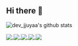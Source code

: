 ## Hi there 👋

<!--
**jjuyaa/jjuyaa** is a ✨ _special_ ✨ repository because its `README.md` (this file) appears on your GitHub profile.

Here are some ideas to get you started:

- 🔭 I’m currently working on ...
- 🌱 I’m currently learning ...
- 👯 I’m looking to collaborate on ...
- 🤔 I’m looking for help with ...
- 💬 Ask me about ...
- 📫 How to reach me: ...
- 😄 Pronouns: ...
- ⚡ Fun fact: ...
-->

![dev_jjuyaa's github stats](https://github-readme-stats.vercel.app/api?username=jjuyaa&theme=buefy&show_icons=true)

<a href="https://github.com/jjuyaa/Study-Android">
  <img align="center" src="https://github-readme-stats.vercel.app/api/pin/?username=jjuyaa&repo=Study-Android&theme=buefy" />
</a>
<a href="https://github.com/jjuyaa/Study-iOS-CloneCoding">
  <img align="center" src="https://github-readme-stats.vercel.app/api/pin/?username=jjuyaa&repo=Study-iOS-CloneCoding&theme=buefy" />
</a>
<a href="https://github.com/soo5717/2021-Algorithm-Study">
  <img align="center" src="https://github-readme-stats.vercel.app/api/pin/?username=soo5717&repo=2021-Algorithm-Study&theme=buefy" />
</a>
<a href="https://github.com/WalkWay-iOS/Walkway-iOS-Team">
  <img align="center" src="https://github-readme-stats.vercel.app/api/pin/?username=WalkWay-iOS&repo=Walkway-iOS-Team&theme=buefy" />
</a>
<a href="https://github.com/CultureCabinet/CultureCabinet">
  <img align="center" src="https://github-readme-stats.vercel.app/api/pin/?username=CultureCabinet&repo=CultureCabinet&theme=buefy" />
</a>

